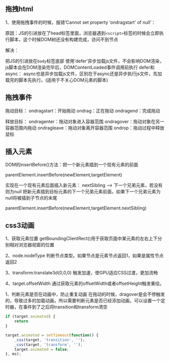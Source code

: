 ## 拖拽html
1、使用拖拽事件的时候，报错‘Cannot set property ‘ondragstart’ of null’：

原因：JS的引进放在了head标签里面，浏览器遇到`<script>`标签的时候会立即执行脚本，这个时候DOM树还没有构建完成，访问不到节点

解决：

把JS的引进放在`body`标签底部
使用’defer’异步加载js文件，不会影响DOM渲染，js脚本会在DOM渲染完毕后，DOMContentLoaded事件调用前执行
defer和async：
async也是异步加载js文件，区别在于async还是异步执行js文件，先加载完的脚本先执行。(适用于不关心DOM元素的脚本)

## 拖拽事件
拖动目标：
ondragstart：开始拖动
ondrag：正在拖动
ondragend：完成拖动

释放目标：
ondragenter：拖动对象进入容器范围
ondragover：拖动对象在另一容器范围内拖动
ondragleave：拖动对象离开容器范围
ondrop：拖动过程中释放鼠标

## 插入元素
DOM的insertBefore()方法：把一个新元素插到一个现有元素的前面

parentElement.insertBefore(newElement,targetElement)

实现在一个现有元素后面插入新元素：
nextSibling —> 下一个兄弟元素，若没有则为null
把新元素插到目标元素的下一个兄弟元素前面，如果下一个兄弟元素为null将被插到子节点的末尾

parentElement.insertBefore(newElement,targetElement.nextSibling)

## css3动画
1、获取元素位置
getBoundingClientRect()用于获取页面中某元素的左右上下分别相对浏览器视窗的位置

2、node.nodeType
判断节点类型。如果节点是元素节点返回1，如果是属性节点返回2

3、transform:translate3d(0,0,0)
触发加速，使GPU适应CSS过渡，更加流畅

4、target.offsetWidth
通过获取元素的offsetWidth或者offsetHeight触发重绘。

1、判断元素是否在动画中，防止重复动画
在拖动的时候，dragover是会不停触发的，导致过多的加载动画，所以需要判断元素是否已经添加动画，可以设置一个定时器，在事件到了之后将transition和transform清空

`````js
if (target.animated) {
	return
}

target.animated = setTimeout(function() {
	_css(target, 'transition', '');
	_css(target, 'transform', '');
	target.animated = false;
}, ms);
`````

